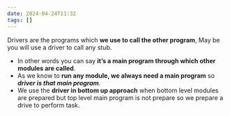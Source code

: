 ```yaml
---
date: 2024-04-24T11:32
tags: []
---
```

Drivers are the programs which **we use to call the other program**, May be you will use a driver to call any stub.
- In other words you can say **it’s a main program through which other modules are called**.
- As we know to **run any module, we always need a main program** so ***driver is that main program***.
- We use the **driver in bottom up approach** when bottom level modules are prepared but top level main program is not prepare so we prepare a drive to perform task.